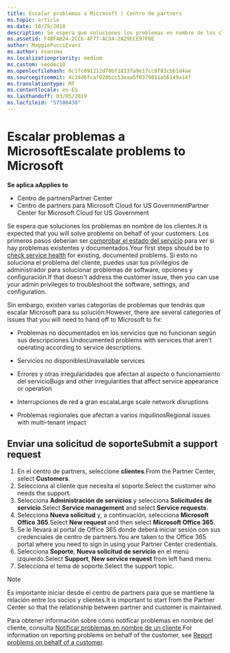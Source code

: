 ```yaml
---
title: Escalar problemas a Microsoft | Centro de partners
ms.topic: article
ms.date: 10/29/2018
description: Se espera que soluciones los problemas en nombre de los clientes. Sin embargo, existen varias categorías de aspectos que debe pasar a Microsoft a solucionar.
ms.assetid: F4BFAB24-2CC6-4F77-AC54-2A29ECE97F0E
author: MaggiePucciEvans
ms.author: evansma
ms.localizationpriority: medium
ms.custom: seodec18
ms.openlocfilehash: 0c1fc091212d70bf18337a9e17cc8f83cb61d4ae
ms.sourcegitcommit: 4c34d6fcaf020bcc53eaa5f0379011a56149a14f
ms.translationtype: MT
ms.contentlocale: es-ES
ms.lasthandoff: 03/05/2019
ms.locfileid: "57586438"
---
```

# <a name="escalate-problems-to-microsoft"></a><span data-ttu-id="3f941-104">Escalar problemas a Microsoft</span><span class="sxs-lookup"><span data-stu-id="3f941-104">Escalate problems to Microsoft</span></span>

<span data-ttu-id="3f941-105">**Se aplica a**</span><span class="sxs-lookup"><span data-stu-id="3f941-105">**Applies to**</span></span>

-  <span data-ttu-id="3f941-106">Centro de partners</span><span class="sxs-lookup"><span data-stu-id="3f941-106">Partner Center</span></span>
-  <span data-ttu-id="3f941-107">Centro de partners para Microsoft Cloud for US Government</span><span class="sxs-lookup"><span data-stu-id="3f941-107">Partner Center for Microsoft Cloud for US Government</span></span>


<span data-ttu-id="3f941-108">Se espera que soluciones los problemas en nombre de los clientes.</span><span class="sxs-lookup"><span data-stu-id="3f941-108">It is expected that you will solve problems on behalf of your customers.</span></span> <span data-ttu-id="3f941-109">Los primeros pasos deberían ser [comprobar el estado del servicio](check-service-health.md) para ver si hay problemas existentes y documentados.</span><span class="sxs-lookup"><span data-stu-id="3f941-109">Your first steps should be to [check service health](check-service-health.md) for existing, documented problems.</span></span> <span data-ttu-id="3f941-110">Si esto no soluciona el problema del cliente, puedes usar tus privilegios de administrador para solucionar problemas de software, opciones y configuración.</span><span class="sxs-lookup"><span data-stu-id="3f941-110">If that doesn't address the customer issue, then you can use your admin privileges to troubleshoot the software, settings, and configuration.</span></span>

<span data-ttu-id="3f941-111">Sin embargo, existen varias categorías de problemas que tendrás que escalar Microsoft para su solución:</span><span class="sxs-lookup"><span data-stu-id="3f941-111">However, there are several categories of issues that you will need to hand off to Microsoft to fix:</span></span>

-   <span data-ttu-id="3f941-112">Problemas no documentados en los servicios que no funcionan según sus descripciones.</span><span class="sxs-lookup"><span data-stu-id="3f941-112">Undocumented problems with services that aren't operating according to service descriptions.</span></span>

-   <span data-ttu-id="3f941-113">Servicios no disponibles</span><span class="sxs-lookup"><span data-stu-id="3f941-113">Unavailable services</span></span>

-   <span data-ttu-id="3f941-114">Errores y otras irregularidades que afectan al aspecto o funcionamiento del servicio</span><span class="sxs-lookup"><span data-stu-id="3f941-114">Bugs and other irregularities that affect service appearance or operation</span></span>

-   <span data-ttu-id="3f941-115">Interrupciones de red a gran escala</span><span class="sxs-lookup"><span data-stu-id="3f941-115">Large scale network disruptions</span></span>

-   <span data-ttu-id="3f941-116">Problemas regionales que afectan a varios inquilinos</span><span class="sxs-lookup"><span data-stu-id="3f941-116">Regional issues with multi-tenant impact</span></span>

## <a name="submit-a-support-request"></a><span data-ttu-id="3f941-117">Enviar una solicitud de soporte</span><span class="sxs-lookup"><span data-stu-id="3f941-117">Submit a support request</span></span>

1. <span data-ttu-id="3f941-118">En el centro de partners, seleccione **clientes**.</span><span class="sxs-lookup"><span data-stu-id="3f941-118">From the Partner Center, select **Customers**.</span></span>
2. <span data-ttu-id="3f941-119">Selecciona al cliente que necesita el soporte.</span><span class="sxs-lookup"><span data-stu-id="3f941-119">Select the customer who needs the support.</span></span>
3. <span data-ttu-id="3f941-120">Selecciona **Administración de servicios** y selecciona **Solicitudes de servicio**.</span><span class="sxs-lookup"><span data-stu-id="3f941-120">Select **Service management** and select **Service requests**.</span></span>
4. <span data-ttu-id="3f941-121">Selecciona **Nueva solicitud** y, a continuación, selecciona **Microsoft Office 365**.</span><span class="sxs-lookup"><span data-stu-id="3f941-121">Select **New request** and then select **Microsoft Office 365**.</span></span>
5. <span data-ttu-id="3f941-122">Se le llevará al portal de Office 365 donde deberá iniciar sesión con sus credenciales de centro de partners.</span><span class="sxs-lookup"><span data-stu-id="3f941-122">You are taken to the Office 365 portal where you need to sign in using your Partner Center credentials.</span></span>
6. <span data-ttu-id="3f941-123">Selecciona **Soporte**, **Nueva solicitud de servicio** en el menú izquierdo.</span><span class="sxs-lookup"><span data-stu-id="3f941-123">Select **Support**, **New service request** from left hand menu.</span></span>
7. <span data-ttu-id="3f941-124">Selecciona el tema de soporte.</span><span class="sxs-lookup"><span data-stu-id="3f941-124">Select the support topic.</span></span>

>[!NOTE]
><span data-ttu-id="3f941-125">Es importante iniciar desde el centro de partners para que se mantiene la relación entre los socios y clientes.</span><span class="sxs-lookup"><span data-stu-id="3f941-125">It is important to start from the Partner Center so that the relationship between partner and customer is maintained.</span></span> 


<span data-ttu-id="3f941-126">Para obtener información sobre cómo notificar problemas en nombre del cliente, consulta [Notificar problemas en nombre de un cliente](report-problems-on-behalf-of-a-customer.md).</span><span class="sxs-lookup"><span data-stu-id="3f941-126">For information on reporting problems on behalf of the customer, see [Report problems on behalf of a customer](report-problems-on-behalf-of-a-customer.md).</span></span>

 

 



